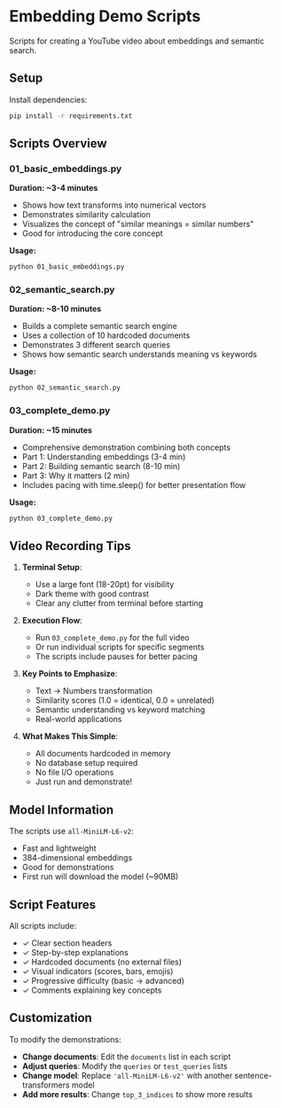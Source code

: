 # Embedding Demo Scripts

Scripts for creating a YouTube video about embeddings and semantic search.

## Setup

Install dependencies:
```bash
pip install -r requirements.txt
```

## Scripts Overview

### 01_basic_embeddings.py
**Duration: ~3-4 minutes**
- Shows how text transforms into numerical vectors
- Demonstrates similarity calculation
- Visualizes the concept of "similar meanings = similar numbers"
- Good for introducing the core concept

**Usage:**
```bash
python 01_basic_embeddings.py
```

### 02_semantic_search.py
**Duration: ~8-10 minutes**
- Builds a complete semantic search engine
- Uses a collection of 10 hardcoded documents
- Demonstrates 3 different search queries
- Shows how semantic search understands meaning vs keywords

**Usage:**
```bash
python 02_semantic_search.py
```

### 03_complete_demo.py
**Duration: ~15 minutes**
- Comprehensive demonstration combining both concepts
- Part 1: Understanding embeddings (3-4 min)
- Part 2: Building semantic search (8-10 min)
- Part 3: Why it matters (2 min)
- Includes pacing with time.sleep() for better presentation flow

**Usage:**
```bash
python 03_complete_demo.py
```

## Video Recording Tips

1. **Terminal Setup**:
   - Use a large font (18-20pt) for visibility
   - Dark theme with good contrast
   - Clear any clutter from terminal before starting

2. **Execution Flow**:
   - Run `03_complete_demo.py` for the full video
   - Or run individual scripts for specific segments
   - The scripts include pauses for better pacing

3. **Key Points to Emphasize**:
   - Text → Numbers transformation
   - Similarity scores (1.0 = identical, 0.0 = unrelated)
   - Semantic understanding vs keyword matching
   - Real-world applications

4. **What Makes This Simple**:
   - All documents hardcoded in memory
   - No database setup required
   - No file I/O operations
   - Just run and demonstrate!

## Model Information

The scripts use `all-MiniLM-L6-v2`:
- Fast and lightweight
- 384-dimensional embeddings
- Good for demonstrations
- First run will download the model (~90MB)

## Script Features

All scripts include:
- ✓ Clear section headers
- ✓ Step-by-step explanations
- ✓ Hardcoded documents (no external files)
- ✓ Visual indicators (scores, bars, emojis)
- ✓ Progressive difficulty (basic → advanced)
- ✓ Comments explaining key concepts

## Customization

To modify the demonstrations:
- **Change documents**: Edit the `documents` list in each script
- **Adjust queries**: Modify the `queries` or `test_queries` lists
- **Change model**: Replace `'all-MiniLM-L6-v2'` with another sentence-transformers model
- **Add more results**: Change `top_3_indices` to show more results
